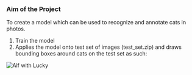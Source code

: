 ### Aim of the Project

To create a model which can be used to recognize and annotate cats in photos.  


1. Train the model 
2. Applies the model onto test set of images (test_set.zip) and draws bounding boxes around cats on the test set as such:

![](https://raw.githubusercontent.com/CMIST/HiringExercise_MLCVEngineer/master/catbb.png "Alf with Lucky")
